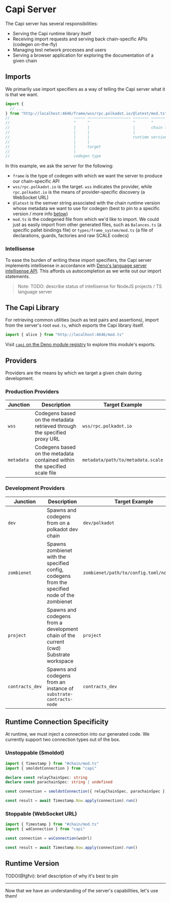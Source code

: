 # Capi Server

The Capi server has several responsibilities:

- Serving the Capi runtime library itself
- Receiving import requests and serving back chain-specific APIs (codegen
  on-the-fly)
- Managing test network processes and users
- Serving a browser application for exploring the documentation of a given chain

## Imports

We primarily use import specifiers as a way of telling the Capi server what it
is that we want.

```ts
import {
  // ...
} from "http://localhost:4646/frame/wss/rpc.polkadot.io/@latest/mod.ts"
//                            ~~~~~ ~~~~~~~~~~~~~~~~~~~ ~~~~~~~ ~~~~~~
//                            ^     ^                   ^       ^
//                            |     |                   |       chain file
//                            |     |                   |
//                            |     |                   runtime version
//                            |     |
//                            |     target
//                            |
//                            codegen type
```

In this example, we ask the server for the following:

- `frame` is the type of codegen with which we want the server to produce our
  chain-specific API
- `wss/rpc.polkadot.io` is the target. `wss` indicates the provider, while
  `rpc.polkadot.io` is the means of provider-specific discovery (a WebSocket
  URL)
- `@latest` is the semver string associated with the chain runtime version whose
  metadata we want to use for codegen (best to pin to a specific version / more
  info [below](#runtime-version))
- `mod.ts` is the codegened file from which we'd like to import. We could just
  as easily import from other generated files, such as `Balances.ts` (a specific
  pallet bindings file) or `types/frame_system/mod.ts` (a file of declarations,
  guards, factories and raw SCALE codecs)

### Intellisense

To ease the burden of writing these import specifiers, the Capi server
implements intellisense in accordance with
[Deno's language server intellisense API](https://deno.land/manual@v1.31.0/advanced/language_server/imports).
This affords us autocompletion as we write out our import statements.

<!-- TODO: add screenshot -->

> Note: TODO: describe status of intellisense for NodeJS projects / TS language
> server

## The Capi Library

For retrieving common utilities (such as test pairs and assertions), import from
the server's root `mod.ts`, which exports the Capi library itself.

```ts
import { alice } from "http://localhost:4646/mod.ts"
```

Visit [`capi` on the Deno module registry](https://deno.land/x/capi/mod.ts) to
explore this module's exports.

## Providers

Providers are the means by which we target a given chain during development.

### Production Providers

| Junction   | Description                                                              | Target Example                    |
| ---------- | ------------------------------------------------------------------------ | --------------------------------- |
| `wss`      | Codegens based on the metadata retrieved through the specified proxy URL | `wss/rpc.polkadot.io`             |
| `metadata` | Codegens based on the metadata contained within the specified scale file | `metadata/path/to/metadata.scale` |

### Development Providers

| Junction        | Description                                                                                   | Target Example                            |
| --------------- | --------------------------------------------------------------------------------------------- | ----------------------------------------- |
| `dev`           | Spawns and codegens from on a polkadot dev chain                                              | `dev/polkadot`                            |
| `zombienet`     | Spawns zombienet with the specified config, codegens from the specified node of the zombienet | `zombienet/path/to/config.toml/node_name` |
| `project`       | Spawns and codegens from a development chain of the current (cwd) Substrate workspace         | `project`                                 |
| `contracts_dev` | Spawns and codegens from an instance of `substrate-contracts-node`                            | `contracts_dev`                           |

## Runtime Connection Specificity

At runtime, we must inject a connection into our generated code. We currently
support two connection types out of the box.

### Unstoppable (Smoldot)

```ts
import { Timestamp } from "#chain/mod.ts"
import { smoldotConnection } from "capi"

declare const relayChainSpec: string
declare const parachainSpec: string | undefined

const connection = smoldotConnection({ relayChainSpec, parachainSpec })

const result = await Timestamp.Now.apply(connection).run()
```

### Stoppable (WebSocket URL)

```ts
import { Timestamp } from "#chain/mod.ts"
import { wdConnection } from "capi"

const connection = wsConnection(wsUrl)

const result = await Timestamp.Now.apply(connection).run()
```

## Runtime Version

TODO(@tjjfvi): brief description of why it's best to pin

---

Now that we have an understanding of the server's capabilities, let's use them!
